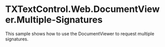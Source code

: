 # TXTextControl.Web.DocumentViewer.Multiple-Signatures
This sample shows how to use the DocumentViewer to request multiple signatures.

